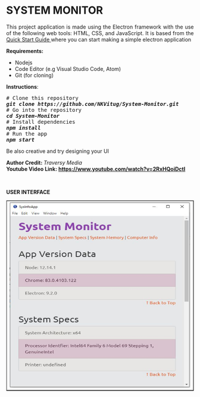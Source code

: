 <h1><strong>SYSTEM MONITOR&nbsp; </strong></h1>
<p style="text-align: justify;">This project application is made using the Electron framework with the use of the following web tools: HTML, CSS, and JavaScript. It is based from the <a href="https://www.electronjs.org/docs/tutorial/quick-start"> Quick Start Guide </a> where you can start making a simple electron application&nbsp;</p>
<p style="text-align: justify;"><strong>Requirements:</strong></p>
<ul>
  <li style="text-align: justify;">Nodejs</li>
  <li style="text-align: justify;">Code Editor (e.g Visual Studio Code, Atom)</li>
   <li style="text-align: justify;">Git (for cloning)</li>
</ul>
<p style="text-align: justify;"><strong>Instructions</strong>:</p>
<pre><span class="pl-c"># Clone this repository</span>
<strong><em>git clone https://github.com/NKVitug/System-Monitor.git</em>
</strong><span class="pl-c"># Go into the repository</span>
<strong><em><span class="pl-c1">cd</span> System-Monitor</em>
</strong><span class="pl-c"># Install dependencies</span>
<strong><em>npm install</em>
</strong><span class="pl-c"># Run the app</span>
<strong><em>npm start</em></strong></pre>
<p>Be also creative and try designing your UI</p>
<p><strong>Author Credit:&nbsp;</strong><em>Traversy Media<br /></em><strong>Youtube Video Link: <a href="https://www.youtube.com/watch?v=mr9Mtm_TRpw">https://www.youtube.com/watch?v=2RxHQoiDctI</a></strong></p>
<p>&nbsp;</p>
<p><strong>USER INTERFACE</strong></p>
<table style="border-collapse: collapse; width: 100%;" border="1">
  <tbody>
    <tr>
      <td style="width: 50%;"><img src="https://github.com/NKVitug/System-Monitor/blob/master/System-Monitor-1.JPG?raw=true" alt="System-Monitor" width="500" height="500"></td>
      </td>
    </tr>
  </tbody>
</table>


